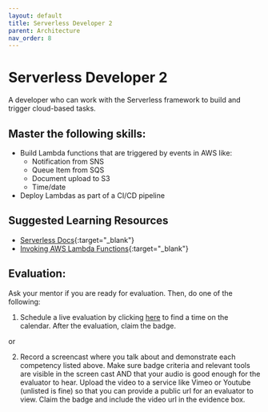 ```yaml
---
layout: default
title: Serverless Developer 2
parent: Architecture
nav_order: 8
---
```

# Serverless Developer 2

A developer who can work with the Serverless framework to build and trigger cloud-based tasks.

## Master the following skills:

- Build Lambda functions that are triggered by events in AWS like:
  - Notification from SNS
  - Queue Item from SQS
  - Document upload to S3
  - Time/date
- Deploy Lambdas as part of a CI/CD pipeline

## Suggested Learning Resources

- [Serverless Docs](https://www.serverless.com/framework/docs/){:target="\_blank"}
- [Invoking AWS Lambda Functions](https://docs.aws.amazon.com/lambda/latest/dg/lambda-invocation.html){:target="\_blank"}

## Evaluation:

Ask your mentor if you are ready for evaluation. Then, do one of the following:

1. Schedule a live evaluation by clicking [here](https://api.logro.io/widget/appointment/codex-evals/full-stack) to find a time on the calendar. After the evaluation, claim the badge.

or

2. Record a screencast where you talk about and demonstrate each competency listed above. Make sure badge criteria and relevant tools are visible in the screen cast AND that your audio is good enough for the evaluator to hear. Upload the video to a service like Vimeo or Youtube (unlisted is fine) so that you can provide a public url for an evaluator to view. Claim the badge and include the video url in the evidence box.
